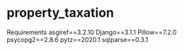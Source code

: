 # property_taxation
 Requirements
asgiref==3.2.10
Django==3.1.1
Pillow==7.2.0
psycopg2==2.8.6
pytz==2020.1
sqlparse==0.3.1


